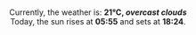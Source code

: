 <p  align="center"><br/>Currently, the weather is: <b> 21°C, <i>overcast clouds</i></b></br>Today, the sun rises at <b>05:55</b> and sets at <b>18:24</b>.</p>